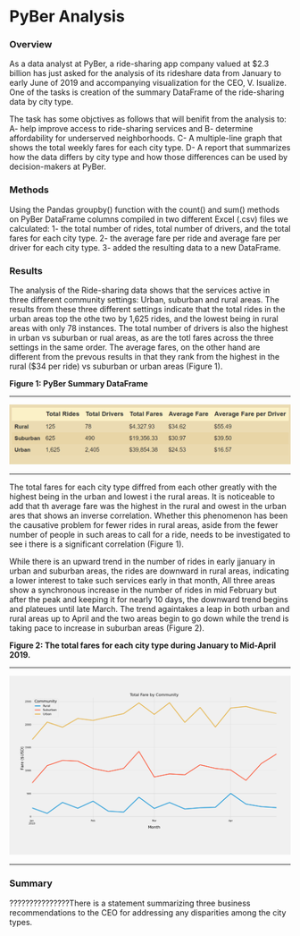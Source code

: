 # PyBer Analysis 

### Overview 
As a data analyst at PyBer, a ride-sharing app company valued at $2.3 billion has just asked for  the analysis of its rideshare data from January to early June of 2019 and accompanying visualization for the CEO, V. Isualize. One of the tasks is creation of the summary DataFrame of the ride-sharing data by city type. 

The task has some objctives as follows that will benifit from the analysis to:
  A-	help improve access to ride-sharing services and 
  B-	determine affordability for underserved neighborhoods.
  C-	A multiple-line graph that shows the total weekly fares for each city type. 
  D-	A report that summarizes how the data differs by city type and how those differences can be used by decision-makers at PyBer.


### Methods
Using the Pandas groupby() function with the count() and sum() methods on PyBer DataFrame columns compiled in two different Excel (.csv) files we calculated:
  1- the total number of rides, total number of drivers, and the total fares for each city type. 
  2- the average fare per ride and average fare per driver for each city type. 
  3- added the resulting data to a new DataFrame.

### Results
The analysis of the Ride-sharing data shows that the services active in three different community settings: Urban, suburban and rural areas. The results from these three different settings indicate that the total rides in the urban areas top the othe two by 1,625 rides, and the lowest being in rural areas with only 78 instances. The total number of drivers is also the highest in urban vs suburban or rual areas, as are the totl fares across the three settings in the same order. The average fares, on the other hand are different from the prevous results in that they rank from the highest in the rural ($34 per ride) vs suburban or urban areas (Figure 1).  

**Figure 1: PyBer Summary DataFrame**

---------------
![Fig-0-1-PyBer-summary-DataFrame.png](https://github.com/BHashemi2021/PyBer_Analysis/blob/main/analysis/Fig-0-1-PyBer-summary-DataFrame.png)

----------------

The total fares for each city type diffred from each other greatly with the highest being in the urban and lowest i the rural areas. It is noticeable to add that th average fare was the highest in the rural and owest in the urban ares that shows an inverse correlation. Whether this phenomenon has been the causative problem for fewer rides in rural areas, aside from the fewer number of people in such areas to call for a ride, needs to be investigated to see i there is a significant correlation (Figure 1).

While there is an upward trend in the number of rides in early jjanuary in urban and suburban areas, the rides are downward in rural areas, indicating a lower interest to take such services early in that month, All three areas show a synchronous increase in the number of rides in mid February but after the peak and keeping it for nearly 10 days, the downward trend begins and plateues until late March. The trend againtakes a leap in both urban and rural areas up to April and the two areas begin to go down while the trend is taking pace to increase in suburban areas (Figure 2).


**Figure 2: The total fares for each city type during January to Mid-April 2019.**

--------------------------
![Fig8.png](https://github.com/BHashemi2021/PyBer_Analysis/blob/main/analysis/Fig8.png)

--------------------------


### Summary

???????????????There is a statement summarizing three business recommendations to the CEO for addressing any disparities among the city types. 

 






